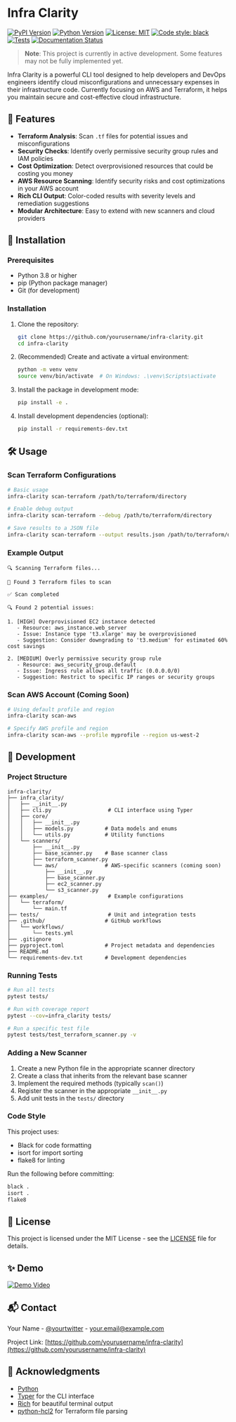 # Infra Clarity

[![PyPI Version](https://img.shields.io/pypi/v/infra-clarity)](https://pypi.org/project/infra-clarity/)
[![Python Version](https://img.shields.io/pypi/pyversions/infra-clarity)](https://pypi.org/project/infra-clarity/)
[![License: MIT](https://img.shields.io/badge/License-MIT-yellow.svg)](https://opensource.org/licenses/MIT)
[![Code style: black](https://img.shields.io/badge/code%20style-black-000000.svg)](https://github.com/psf/black)
[![Tests](https://github.com/aditya01889/infra-clarity/actions/workflows/ci.yml/badge.svg)](https://github.com/aditya01889/infra-clarity/actions/workflows/ci.yml)
[![Documentation Status](https://github.com/aditya01889/infra-clarity/actions/workflows/gh-pages.yml/badge.svg)](https://aditya01889.github.io/infra-clarity/)

> **Note**: This project is currently in active development. Some features may not be fully implemented yet.

Infra Clarity is a powerful CLI tool designed to help developers and DevOps engineers identify cloud misconfigurations and unnecessary expenses in their infrastructure code. Currently focusing on AWS and Terraform, it helps you maintain secure and cost-effective cloud infrastructure.

## 🌟 Features

- **Terraform Analysis**: Scan `.tf` files for potential issues and misconfigurations
- **Security Checks**: Identify overly permissive security group rules and IAM policies
- **Cost Optimization**: Detect overprovisioned resources that could be costing you money
- **AWS Resource Scanning**: Identify security risks and cost optimizations in your AWS account
- **Rich CLI Output**: Color-coded results with severity levels and remediation suggestions
- **Modular Architecture**: Easy to extend with new scanners and cloud providers

## 🚀 Installation

### Prerequisites

- Python 3.8 or higher
- pip (Python package manager)
- Git (for development)

### Installation

1. Clone the repository:
   ```bash
   git clone https://github.com/yourusername/infra-clarity.git
   cd infra-clarity
   ```

2. (Recommended) Create and activate a virtual environment:
   ```bash
   python -m venv venv
   source venv/bin/activate  # On Windows: .\venv\Scripts\activate
   ```

3. Install the package in development mode:
   ```bash
   pip install -e .
   ```

4. Install development dependencies (optional):
   ```bash
   pip install -r requirements-dev.txt
   ```

## 🛠 Usage

### Scan Terraform Configurations

```bash
# Basic usage
infra-clarity scan-terraform /path/to/terraform/directory

# Enable debug output
infra-clarity scan-terraform --debug /path/to/terraform/directory

# Save results to a JSON file
infra-clarity scan-terraform --output results.json /path/to/terraform/directory
```

### Example Output

```
🔍 Scanning Terraform files...

📁 Found 3 Terraform files to scan

✅ Scan completed

🔍 Found 2 potential issues:

1. [HIGH] Overprovisioned EC2 instance detected
   - Resource: aws_instance.web_server
   - Issue: Instance type 't3.xlarge' may be overprovisioned
   - Suggestion: Consider downgrading to 't3.medium' for estimated 60% cost savings

2. [MEDIUM] Overly permissive security group rule
   - Resource: aws_security_group.default
   - Issue: Ingress rule allows all traffic (0.0.0.0/0)
   - Suggestion: Restrict to specific IP ranges or security groups
```

### Scan AWS Account (Coming Soon)

```bash
# Using default profile and region
infra-clarity scan-aws

# Specify AWS profile and region
infra-clarity scan-aws --profile myprofile --region us-west-2
```

## 🧪 Development

### Project Structure

```
infra-clarity/
├── infra_clarity/
│   ├── __init__.py
│   ├── cli.py                  # CLI interface using Typer
│   ├── core/
│   │   ├── __init__.py
│   │   ├── models.py          # Data models and enums
│   │   └── utils.py           # Utility functions
│   └── scanners/
│       ├── __init__.py
│       ├── base_scanner.py    # Base scanner class
│       ├── terraform_scanner.py
│       └── aws/               # AWS-specific scanners (coming soon)
│           ├── __init__.py
│           ├── base_scanner.py
│           ├── ec2_scanner.py
│           └── s3_scanner.py
├── examples/                   # Example configurations
│   └── terraform/
│       └── main.tf
├── tests/                      # Unit and integration tests
├── .github/                   # GitHub workflows
│   └── workflows/
│       └── tests.yml
├── .gitignore
├── pyproject.toml             # Project metadata and dependencies
├── README.md
└── requirements-dev.txt       # Development dependencies
```

### Running Tests

```bash
# Run all tests
pytest tests/

# Run with coverage report
pytest --cov=infra_clarity tests/

# Run a specific test file
pytest tests/test_terraform_scanner.py -v
```

### Adding a New Scanner

1. Create a new Python file in the appropriate scanner directory
2. Create a class that inherits from the relevant base scanner
3. Implement the required methods (typically `scan()`)
4. Register the scanner in the appropriate `__init__.py`
5. Add unit tests in the `tests/` directory

### Code Style

This project uses:
- Black for code formatting
- isort for import sorting
- flake8 for linting

Run the following before committing:
```bash
black .
isort .
flake8
```

## 📄 License

This project is licensed under the MIT License - see the [LICENSE](LICENSE) file for details.

## ✨ Demo

[![Demo Video](https://img.youtube.com/vi/YOUR_VIDEO_ID/0.jpg)](https://www.youtube.com/watch?v=YOUR_VIDEO_ID)

## 📬 Contact

Your Name - [@yourtwitter](https://twitter.com/yourtwitter) - your.email@example.com

Project Link: [https://github.com/yourusername/infra-clarity](https://github.com/yourusername/infra-clarity)

## 🙏 Acknowledgments

- [Python](https://www.python.org/)
- [Typer](https://typer.tiangolo.com/) for the CLI interface
- [Rich](https://github.com/Textualize/rich) for beautiful terminal output
- [python-hcl2](https://github.com/amplify-education/python-hcl2) for Terraform file parsing
